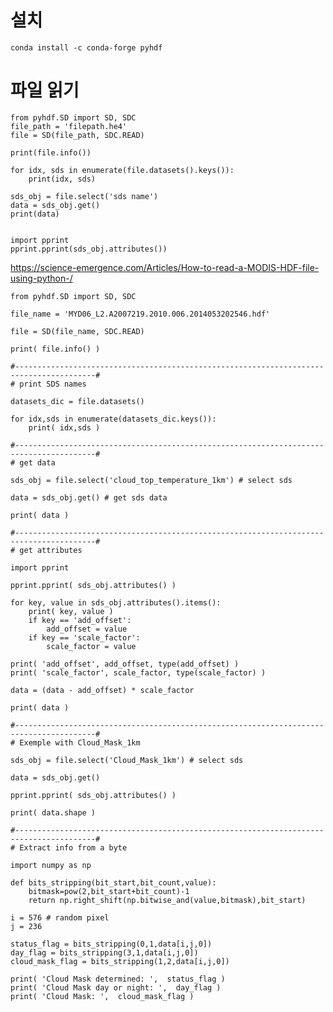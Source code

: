 # 설치

    conda install -c conda-forge pyhdf

# 파일 읽기

    from pyhdf.SD import SD, SDC
    file_path = 'filepath.he4'
    file = SD(file_path, SDC.READ)
    
    print(file.info())
    
    for idx, sds in enumerate(file.datasets().keys()):
        print(idx, sds)
        
    sds_obj = file.select('sds name')
    data = sds_obj.get()
    print(data)
    
    
    import pprint
    pprint.pprint(sds_obj.attributes())
    
    
    
https://science-emergence.com/Articles/How-to-read-a-MODIS-HDF-file-using-python-/

```
from pyhdf.SD import SD, SDC

file_name = 'MYD06_L2.A2007219.2010.006.2014053202546.hdf'

file = SD(file_name, SDC.READ)

print( file.info() )

#----------------------------------------------------------------------------------------#
# print SDS names

datasets_dic = file.datasets()

for idx,sds in enumerate(datasets_dic.keys()):
    print( idx,sds )

#----------------------------------------------------------------------------------------#
# get data

sds_obj = file.select('cloud_top_temperature_1km') # select sds

data = sds_obj.get() # get sds data

print( data )

#----------------------------------------------------------------------------------------#
# get attributes

import pprint

pprint.pprint( sds_obj.attributes() )

for key, value in sds_obj.attributes().items():
    print( key, value )
    if key == 'add_offset':
        add_offset = value  
    if key == 'scale_factor':
        scale_factor = value

print( 'add_offset', add_offset, type(add_offset) )
print( 'scale_factor', scale_factor, type(scale_factor) )

data = (data - add_offset) * scale_factor

print( data )

#----------------------------------------------------------------------------------------#
# Exemple with Cloud_Mask_1km

sds_obj = file.select('Cloud_Mask_1km') # select sds

data = sds_obj.get()

pprint.pprint( sds_obj.attributes() )

print( data.shape )

#----------------------------------------------------------------------------------------#
# Extract info from a byte

import numpy as np

def bits_stripping(bit_start,bit_count,value):
    bitmask=pow(2,bit_start+bit_count)-1
    return np.right_shift(np.bitwise_and(value,bitmask),bit_start)

i = 576 # random pixel
j = 236

status_flag = bits_stripping(0,1,data[i,j,0]) 
day_flag = bits_stripping(3,1,data[i,j,0]) 
cloud_mask_flag = bits_stripping(1,2,data[i,j,0])

print( 'Cloud Mask determined: ',  status_flag )
print( 'Cloud Mask day or night: ',  day_flag )
print( 'Cloud Mask: ',  cloud_mask_flag )
```
